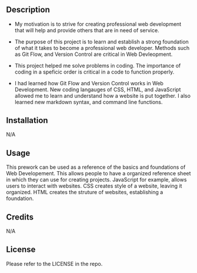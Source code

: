# <Prework Study Guide Webpage>

## Description


- My motivation is to strive for creating professional web development that will help and provide others that are in need of service. 

- The purpose of this project is to learn and establish a strong foundation of what it takes to become a professional web developer. Methods such as Git Flow, and Version Control are critical in Web Devleopment. 

- This project helped me solve problems in coding. The importance of coding in a speficic order is critical in a code to function properly. 

- I had learned how Git Flow and Version Control works in Web Development. New coding langauges of CSS, HTML, and JavaScript allowed me to learn and understand how a website is put together. I also learned new markdown syntax, and command line functions. 

## Installation

 N/A

## Usage

This prework can be used as a reference of the basics and foundations of Web Developement. This allows people to have a organized reference sheet in which they can use for creating projects. JavaScript for example, allows users to interact with websites. CSS creates style of a website, leaving it organized. HTML creates the struture of websites, establishing a foundation. 

## Credits

N/A

## License

Please refer to the LICENSE in the repo.
